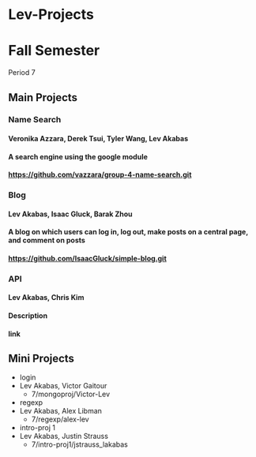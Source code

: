 Lev-Projects
============

# Fall Semester
Period 7

## Main Projects

### Name Search
#### Veronika Azzara, Derek Tsui, Tyler Wang, Lev Akabas
#### A search engine using the google module
#### https://github.com/vazzara/group-4-name-search.git

### Blog
#### Lev Akabas, Isaac Gluck, Barak Zhou
#### A blog on which users can log in, log out, make posts on a central page, and comment on posts
#### https://github.com/IsaacGluck/simple-blog.git

### API
#### Lev Akabas, Chris Kim
#### Description
#### link

## Mini Projects

 * login
  * Lev Akabas, Victor Gaitour
    * 7/mongoproj/Victor-Lev
 * regexp
  * Lev Akabas, Alex Libman
    * 7/regexp/alex-lev
 * intro-proj 1
  * Lev Akabas, Justin Strauss
    * 7/intro-proj1/jstrauss_lakabas
